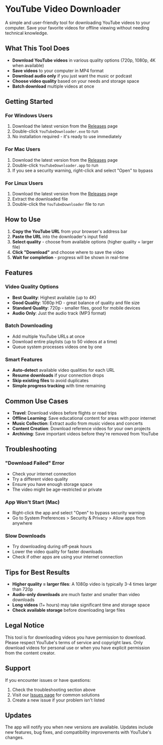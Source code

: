 # YouTube Video Downloader

A simple and user-friendly tool for downloading YouTube videos to your computer. Save your favorite videos for offline viewing without needing technical knowledge.

## What This Tool Does

- **Download YouTube videos** in various quality options (720p, 1080p, 4K when available)
- **Save videos** to your computer in MP4 format
- **Download audio only** if you just want the music or podcast
- **Choose video quality** based on your needs and storage space
- **Batch download** multiple videos at once

## Getting Started

### For Windows Users
1. Download the latest version from the [Releases](https://github.com/username/video-downloador/releases) page
2. Double-click `YouTubeDownloader.exe` to run
3. No installation required - it's ready to use immediately

### For Mac Users
1. Download the latest version from the [Releases](https://github.com/username/video-downloador/releases) page
2. Double-click `YouTubeDownloader.app` to run
3. If you see a security warning, right-click and select "Open" to bypass

### For Linux Users
1. Download the latest version from the [Releases](https://github.com/username/video-downloador/releases) page
2. Extract the downloaded file
3. Double-click the `YouTubeDownloader` file to run

## How to Use

1. **Copy the YouTube URL** from your browser's address bar
2. **Paste the URL** into the downloader's input field
3. **Select quality** - choose from available options (higher quality = larger file)
4. **Click "Download"** and choose where to save the video
5. **Wait for completion** - progress will be shown in real-time

## Features

### Video Quality Options
- **Best Quality**: Highest available (up to 4K)
- **Good Quality**: 1080p HD - great balance of quality and file size
- **Standard Quality**: 720p - smaller files, good for mobile devices
- **Audio Only**: Just the audio track (MP3 format)

### Batch Downloading
- Add multiple YouTube URLs at once
- Download entire playlists (up to 50 videos at a time)
- Queue system processes videos one by one

### Smart Features
- **Auto-detect** available video qualities for each URL
- **Resume downloads** if your connection drops
- **Skip existing files** to avoid duplicates
- **Simple progress tracking** with time remaining

## Common Use Cases

- **Travel**: Download videos before flights or road trips
- **Offline Learning**: Save educational content for areas with poor internet
- **Music Collection**: Extract audio from music videos and concerts
- **Content Creation**: Download reference videos for your own projects
- **Archiving**: Save important videos before they're removed from YouTube

## Troubleshooting

### "Download Failed" Error
- Check your internet connection
- Try a different video quality
- Ensure you have enough storage space
- The video might be age-restricted or private

### App Won't Start (Mac)
- Right-click the app and select "Open" to bypass security warning
- Go to System Preferences > Security & Privacy > Allow apps from anywhere

### Slow Downloads
- Try downloading during off-peak hours
- Lower the video quality for faster downloads
- Check if other apps are using your internet connection

## Tips for Best Results

- **Higher quality = larger files**: A 1080p video is typically 3-4 times larger than 720p
- **Audio-only downloads** are much faster and smaller than video downloads
- **Long videos** (1+ hours) may take significant time and storage space
- **Check available storage** before downloading large files

## Legal Notice

This tool is for downloading videos you have permission to download. Please respect YouTube's terms of service and copyright laws. Only download videos for personal use or when you have explicit permission from the content creator.

## Support

If you encounter issues or have questions:
1. Check the troubleshooting section above
2. Visit our [Issues page](https://github.com/username/video-downloador/issues) for common solutions
3. Create a new issue if your problem isn't listed

## Updates

The app will notify you when new versions are available. Updates include new features, bug fixes, and compatibility improvements with YouTube's changes.
